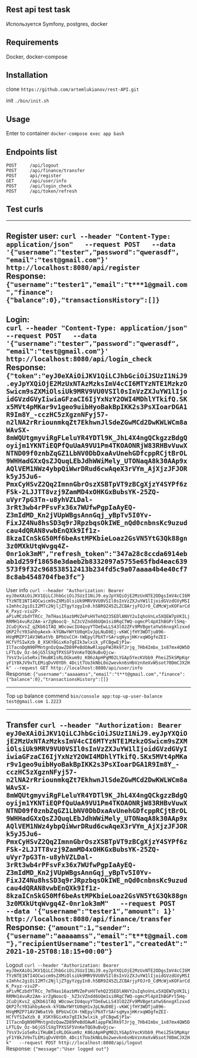 ## Rest api test task

Используется Symfony, postgres, docker

## Requirements

Docker, docker-compose

## Installation

clone `https://github.com/artemlukianov/rest-API.git`

init `./bin/init.sh`

## Usage

Enter to container `docker-compose exec app bash`

## Endpoints list

`POST     /api/logout`           
`POST     /api/finance/transfer`   
`POST     api/register`  
`GET      /api/user/info   `         
`POST     /api/login_check     `     
`POST     /api/token/refresh`

## Test curls
-----------------
Register user:
`curl --header "Content-Type: application/json"   --request POST   --data '{"username":"tester","password":"qwerasdf", "email":"test@gmail.com"}'   http://localhost:8080/api/register` <br />
Response:<br />
`{"username":"tester1","email":"t***1@gmail.com","finance":{"balance":0},"transactionsHistory":[]}`<br />
-----------------
Login: <br />
`curl --header "Content-Type: application/json"   --request POST   --data '{"username":"tester","password":"qwerasdf", "email":"test@gmail.com"}'   http://localhost:8080/api/login_check` <br />
Response:
`{"token":"eyJ0eXAiOiJKV1QiLCJhbGciOiJSUzI1NiJ9.eyJpYXQiOjE2MzUxNTAzMzksImV4cCI6MTYzNTE1MzkzOSwicm9sZXMiOlsiUk9MRV9VU0VSIl0sInVzZXJuYW1lIjoidGVzdGVyIiwiaGFzaCI6IjYxNzY2OWI4MDhlYTkifQ.SKx5MVt4pMKar9v1geo9uibHyoBakBpIKK2s3PsXIoarDGA1R9Im8Y_-cczHC5zXgznNFyj57-n2lNA2rRriounmkqZt7EkhwnJlSdeZGwMCd2DwKWLWCm8aWAvSX-8mWQUtgmyviRgFLeluYR4YDTl9K_JhL4X4ngQCkgzzBdgQoyijm1YKNTiEQPfQuUaA9VU1Pm4TKOAONRjW83RHBvVuwXNTND09f0znbZqGZ1LbNV0DbDxaAvUnehGDfcppRCjtBrOL9WHHadGXxQsZJQuqLEbJdhWWiMely_UTONaqA8k30AAp9xAQlVEM1NWz4ybpQiWwrDRud6cwAqeX3rVYm_AjXjzJFJORk5yJ5Ju6-PmxCyHSvZ2Qq2ImnnGbrOszXSBTpVT9zBCgXjzY4SYPf6zFSk-2LJJTT8vzj9ZamMD4xOHKGxBubsYK-25ZQ-uVyr7pG3Tn-u8yhVZLDal-3rRt3wb4rPFsvFx36x7WUfwPgpIaAyEQ-Z3mIdMD_Kn2jVUpWBgsAnnGqj_yBpTv5I0Yv-FixJZ4Nu8hsSD3q9rJRpzbqsOkIWE_nQd0cnbnsKc9uzudcau4dQRAN8vwbEnQXk9If1z-8kzaICnSkG50Mf6beAstMPKbieLoaz2GsVN5YtG3Qk88gn3z0MXkUtqWvgq4Z-0nr1ok3mM","refresh_token":"347a28c8ccda6914ebab1d259f18658e3daeb2b8332097a5755e65fbd4eac639573f9f32c968538512413b234fd5c9a07aaaa4b4e40cf78c8ab4548704fbe3fc"}
` <br />
-----------------
User info
`curl --header "Authorization: Bearer eyJ0eXAiOiJKV1QiLCJhbGciOiJSUzI1NiJ9.eyJpYXQiOjE2MzUxNTE2ODgsImV4cCI6MTYzNTE1NTI4OCwicm9sZXMiOlsiUk9MRV9VU0VSIl0sInVzZXJuYW1lIjoidGVzdGVyMSIsImhhc2giOiI2MTc2NjljZTgyYzgyIn0.h5BR9Z45ZLZCBArjyFOJrO_CdMcWjxKOFarCdK_Pxyz-viu2P-aPivMCzbdYTRCc_7mTHas16azbMVZePsHVTehQ235EDlANVY2uIqhoVnLx5XQEW7pVKILjRRMH14vuRz2Am-xrZgNoocQ-_hZ3cVZndd6UQm1si0RqCTWQ-ogmcPl4pXIhBGPrl5Hq-2CuDjKvsZ_qZKb61TAQ_WOcowcIU4quyYTDeEwLLS43lO2ZFv9MVBgetaYwS6nxgXlzxxdQKP2fcY03ahbyAexk-kYGNwYWYtU0qH1vJpLNuD8Ej-vKWCjfHY3WDTju896-HVqMMZP71AV3W6atVb_BPbUxCCH-tWEpylPbXTrSArsqHyxjHKrxqWOgfeZEI-HCfVfSIwXzb_8_XSKY8GixKo7gEIk3wlxik_yFCBgwEjP1w-IlTacnDgN90PMntgnOzQawZD89PeBdOAwRlappFWJRk9TJrjg_7Hb4Imbx_1x87mx4QW5DLFTLQv_Oz-b6jG5lSXgTPXSSF5VnKeTQG9uBvQjcw-7VsV3vio5eRxiTHuBK1sRLOGkum9z_K06zApHPgM02LYGAp5YecKVbb9_PheiZ5kSMpKqryF1Y8kJV9xTLEMiqDvV0YDh_4Dcit7Uo3kNbL0o2wevkn6sHbVznXeXvWSsot70DmCJX2Hk" --request GET http://localhost:8080/api/user/info
` <br />
Response:
`{"username":"aaaaamss","email":"t**t@gmail.com","finance":{"balance":0},"transactionsHistory":[]}`

-----------------
Top up balance commend
`bin/console app:top-up-user-balance test@gmail.com 1.2223`

-----------------
Transfer
`curl --header "Authorization: Bearer eyJ0eXAiOiJKV1QiLCJhbGciOiJSUzI1NiJ9.eyJpYXQiOjE2MzUxNTAzMzksImV4cCI6MTYzNTE1MzkzOSwicm9sZXMiOlsiUk9MRV9VU0VSIl0sInVzZXJuYW1lIjoidGVzdGVyIiwiaGFzaCI6IjYxNzY2OWI4MDhlYTkifQ.SKx5MVt4pMKar9v1geo9uibHyoBakBpIKK2s3PsXIoarDGA1R9Im8Y_-cczHC5zXgznNFyj57-n2lNA2rRriounmkqZt7EkhwnJlSdeZGwMCd2DwKWLWCm8aWAvSX-8mWQUtgmyviRgFLeluYR4YDTl9K_JhL4X4ngQCkgzzBdgQoyijm1YKNTiEQPfQuUaA9VU1Pm4TKOAONRjW83RHBvVuwXNTND09f0znbZqGZ1LbNV0DbDxaAvUnehGDfcppRCjtBrOL9WHHadGXxQsZJQuqLEbJdhWWiMely_UTONaqA8k30AAp9xAQlVEM1NWz4ybpQiWwrDRud6cwAqeX3rVYm_AjXjzJFJORk5yJ5Ju6-PmxCyHSvZ2Qq2ImnnGbrOszXSBTpVT9zBCgXjzY4SYPf6zFSk-2LJJTT8vzj9ZamMD4xOHKGxBubsYK-25ZQ-uVyr7pG3Tn-u8yhVZLDal-3rRt3wb4rPFsvFx36x7WUfwPgpIaAyEQ-Z3mIdMD_Kn2jVUpWBgsAnnGqj_yBpTv5I0Yv-FixJZ4Nu8hsSD3q9rJRpzbqsOkIWE_nQd0cnbnsKc9uzudcau4dQRAN8vwbEnQXk9If1z-8kzaICnSkG50Mf6beAstMPKbieLoaz2GsVN5YtG3Qk88gn3z0MXkUtqWvgq4Z-0nr1ok3mM"   --request POST   --data '{"username":"tester1","amount": 1}' http://localhost:8080/api/finance/transfer
`<br />
Response:
`{"amount":1,"sender":{"username":"aaaaamss","email":"t**t@gmail.com"},"recipientUsername":"tester1","createdAt":"2021-10-25T08:18:15+00:00"}
`
-----------------
Logout
`curl --header "Authorization: Bearer eyJ0eXAiOiJKV1QiLCJhbGciOiJSUzI1NiJ9.eyJpYXQiOjE2MzUxNTE2ODgsImV4cCI6MTYzNTE1NTI4OCwicm9sZXMiOlsiUk9MRV9VU0VSIl0sInVzZXJuYW1lIjoidGVzdGVyMSIsImhhc2giOiI2MTc2NjljZTgyYzgyIn0.h5BR9Z45ZLZCBArjyFOJrO_CdMcWjxKOFarCdK_Pxyz-viu2P-aPivMCzbdYTRCc_7mTHas16azbMVZePsHVTehQ235EDlANVY2uIqhoVnLx5XQEW7pVKILjRRMH14vuRz2Am-xrZgNoocQ-_hZ3cVZndd6UQm1si0RqCTWQ-ogmcPl4pXIhBGPrl5Hq-2CuDjKvsZ_qZKb61TAQ_WOcowcIU4quyYTDeEwLLS43lO2ZFv9MVBgetaYwS6nxgXlzxxdQKP2fcY03ahbyAexk-kYGNwYWYtU0qH1vJpLNuD8Ej-vKWCjfHY3WDTju896-HVqMMZP71AV3W6atVb_BPbUxCCH-tWEpylPbXTrSArsqHyxjHKrxqWOgfeZEI-HCfVfSIwXzb_8_XSKY8GixKo7gEIk3wlxik_yFCBgwEjP1w-IlTacnDgN90PMntgnOzQawZD89PeBdOAwRlappFWJRk9TJrjg_7Hb4Imbx_1x87mx4QW5DLFTLQv_Oz-b6jG5lSXgTPXSSF5VnKeTQG9uBvQjcw-7VsV3vio5eRxiTHuBK1sRLOGkum9z_K06zApHPgM02LYGAp5YecKVbb9_PheiZ5kSMpKqryF1Y8kJV9xTLEMiqDvV0YDh_4Dcit7Uo3kNbL0o2wevkn6sHbVznXeXvWSsot70DmCJX2Hk"   --request POST http://localhost:8080/api/logout
`<br />
Response: 
`{"message":"User logged out"}`

